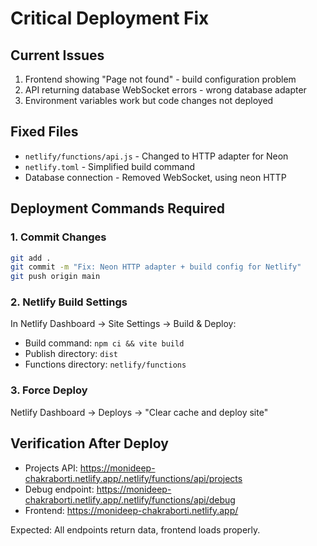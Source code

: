 # Critical Deployment Fix

## Current Issues
1. Frontend showing "Page not found" - build configuration problem
2. API returning database WebSocket errors - wrong database adapter
3. Environment variables work but code changes not deployed

## Fixed Files
- `netlify/functions/api.js` - Changed to HTTP adapter for Neon
- `netlify.toml` - Simplified build command
- Database connection - Removed WebSocket, using neon HTTP

## Deployment Commands Required

### 1. Commit Changes
```bash
git add .
git commit -m "Fix: Neon HTTP adapter + build config for Netlify"
git push origin main
```

### 2. Netlify Build Settings
In Netlify Dashboard → Site Settings → Build & Deploy:
- Build command: `npm ci && vite build`
- Publish directory: `dist`
- Functions directory: `netlify/functions`

### 3. Force Deploy
Netlify Dashboard → Deploys → "Clear cache and deploy site"

## Verification After Deploy
- Projects API: https://monideep-chakraborti.netlify.app/.netlify/functions/api/projects
- Debug endpoint: https://monideep-chakraborti.netlify.app/.netlify/functions/api/debug
- Frontend: https://monideep-chakraborti.netlify.app/

Expected: All endpoints return data, frontend loads properly.